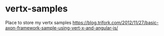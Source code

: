 # vertx-samples
Place to store my vertx samples
https://blog.trifork.com/2012/11/27/basic-axon-framework-sample-using-vert-x-and-angular-js/
